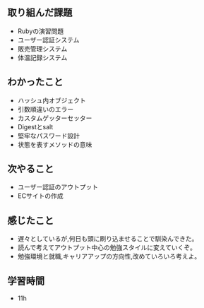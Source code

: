 ## 取り組んだ課題
- Rubyの演習問題
- ユーザー認証システム
- 販売管理システム
- 体温記録システム

## わかったこと
- ハッシュ内オブジェクト
- 引数順違いのエラー
- カスタムゲッターセッター
- Digestとsalt
- 堅牢なパスワード設計
- 状態を表すメソッドの意味

## 次やること
- ユーザー認証のアウトプット
- ECサイトの作成

## 感じたこと
- 遅々としているが,何日も頭に刷り込ませることで馴染んできた。
- 読んで考えてアウトプット中心の勉強スタイルに変えていくぞ。
- 勉強環境と就職,キャリアアップの方向性,改めていろいろ考えよ。

## 学習時間
- 11h
